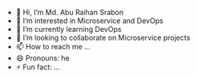 - 👋 Hi, I’m Md. Abu Raihan Srabon
- 👀 I’m interested in Microservice and DevOps
- 🌱 I’m currently learning DevOps
- 💞️ I’m looking to collaborate on Microservice projects
- 📫 How to reach me ...
- 😄 Pronouns: he
- ⚡ Fun fact: ...

<!---
abu-raihan-ddclbd/abu-raihan-ddclbd is a ✨ special ✨ repository because its `README.md` (this file) appears on your GitHub profile.
You can click the Preview link to take a look at your changes.
--->
